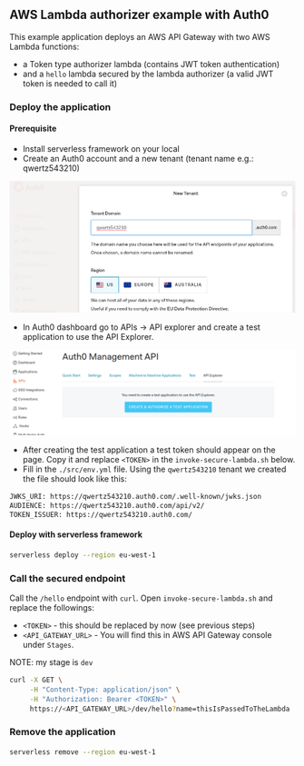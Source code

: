 ## AWS Lambda authorizer example with Auth0

This example application deploys an AWS API Gateway with two AWS Lambda functions:
* a Token type authorizer lambda (contains JWT token authentication)
* and a `hello` lambda secured by the lambda authorizer (a valid JWT token is needed to call it)  

### Deploy the application

#### Prerequisite

* Install serverless framework on your local
* Create an Auth0 account and a new tenant (tenant name e.g.: qwertz543210)

![New Tenant](https://github.com/f-istvan/Auth0-AWS-Lambda-Authorizer/blob/master/pictures/new-tenant.png)

* In Auth0 dashboard go to APIs -> API explorer and create a test application to use the API Explorer.

![New API](https://github.com/f-istvan/Auth0-AWS-Lambda-Authorizer/blob/master/pictures/new-api.png)

* After creating the test application a test token should appear on the page. Copy it and replace `<TOKEN>` in the `invoke-secure-lambda.sh` below.
* Fill in the `./src/env.yml` file. Using the `qwertz543210` tenant we created the file should look like this:

```text
JWKS_URI: https://qwertz543210.auth0.com/.well-known/jwks.json
AUDIENCE: https://qwertz543210.auth0.com/api/v2/
TOKEN_ISSUER: https://qwertz543210.auth0.com/
```

#### Deploy with serverless framework

```bash
serverless deploy --region eu-west-1
```

### Call the secured endpoint

Call the `/hello` endpoint with `curl`. Open `invoke-secure-lambda.sh` and replace the followings:

* `<TOKEN>` - this should be replaced by now (see previous steps) 
* `<API_GATEWAY_URL>` - You will find this in AWS API Gateway console under `Stages`.

NOTE: my stage is `dev` 

```bash
curl -X GET \
     -H "Content-Type: application/json" \
     -H "Authorization: Bearer <TOKEN>" \
     https://<API_GATEWAY_URL>/dev/hello?name=thisIsPassedToTheLambda
``` 

### Remove the application

```bash
serverless remove --region eu-west-1
```
